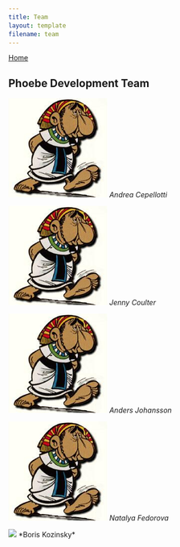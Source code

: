 ```yaml
---
title: Team
layout: template
filename: team
---
```


<a href=index class="btn"> Home </a>

## Phoebe Development Team


![](pictures/andrea.png)
*Andrea Cepellotti*


![](pictures/andrea.png)
*Jenny Coulter*


![](pictures/andrea.png)
*Anders Johansson*


![](pictures/andrea.png)
*Natalya Fedorova*


<img src="https://raw.githubusercontent.com/mir-group/phoebe/gh-pages/pictures/kozinsky.jpg" width="200">
*Boris Kozinsky*
